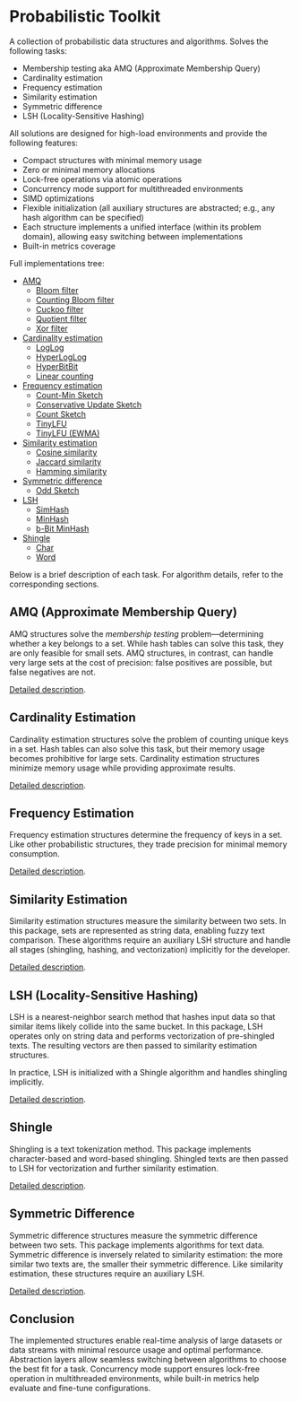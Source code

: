 # Probabilistic Toolkit

A collection of probabilistic data structures and algorithms. Solves the following tasks:

* Membership testing aka AMQ (Approximate Membership Query)
* Cardinality estimation
* Frequency estimation
* Similarity estimation
* Symmetric difference
* LSH (Locality-Sensitive Hashing)

All solutions are designed for high-load environments and provide the following features:

* Compact structures with minimal memory usage
* Zero or minimal memory allocations
* Lock-free operations via atomic operations
* Concurrency mode support for multithreaded environments
* SIMD optimizations
* Flexible initialization (all auxiliary structures are abstracted; e.g., any hash algorithm can be specified)
* Each structure implements a unified interface (within its problem domain), allowing easy switching between implementations
* Built-in metrics coverage

Full implementations tree:

* [AMQ](amq)
    * [Bloom filter](amq/bloom_filter)
    * [Counting Bloom filter](amq/bloom_filter)
    * [Cuckoo filter](amq/cuckoo_filter)
    * [Quotient filter](amq/quotient_filter)
    * [Xor filter](amq/xor_filter)
* [Cardinality estimation](cardinality)
    * [LogLog](cardinality/loglog)
    * [HyperLogLog](cardinality/hyperloglog)
    * [HyperBitBit](cardinality/hyperbitbit)
    * [Linear counting](cardinality/linear_counting)
* [Frequency estimation](frequency)
    * [Count-Min Sketch](frequency/cmsketch)
    * [Conservative Update Sketch](frequency/cusketch)
    * [Count Sketch](frequency/countsketch)
    * [TinyLFU](frequency/tinylfu)
    * [TinyLFU (EWMA)](frequency/tinylfu_ewma)
* [Similarity estimation](similarity)
    * [Cosine similarity](similarity/cosine)
    * [Jaccard similarity](similarity/jaccard)
    * [Hamming similarity](similarity/hamming)
* [Symmetric difference](symmetric)
    * [Odd Sketch](symmetric/oddsketch)
* [LSH](lsh)
    * [SimHash](lsh/simhash)
    * [MinHash](lsh/minhash)
    * [b-Bit MinHash](lsh/bbitminhash)
* [Shingle](shingle)
    * [Char](shingle/char.go)
    * [Word](shingle/word.go)

Below is a brief description of each task. For algorithm details, refer to the corresponding sections.

## AMQ (Approximate Membership Query)

AMQ structures solve the *membership testing* problem—determining whether a key belongs to a set. While hash tables
can solve this task, they are only feasible for small sets. AMQ structures, in contrast, can handle very large sets
at the cost of precision: false positives are possible, but false negatives are not.

[Detailed description](amq).

## Cardinality Estimation

Cardinality estimation structures solve the problem of counting unique keys in a set. Hash tables can also solve this task,
but their memory usage becomes prohibitive for large sets. Cardinality estimation structures minimize memory usage
while providing approximate results.

[Detailed description](cardinality).

## Frequency Estimation

Frequency estimation structures determine the frequency of keys in a set. Like other probabilistic structures,
they trade precision for minimal memory consumption.

[Detailed description](frequency).

## Similarity Estimation

Similarity estimation structures measure the similarity between two sets. In this package, sets are represented as string data,
enabling fuzzy text comparison. These algorithms require an auxiliary LSH structure and handle all stages
(shingling, hashing, and vectorization) implicitly for the developer.

[Detailed description](similarity).

## LSH (Locality-Sensitive Hashing)

LSH is a nearest-neighbor search method that hashes input data so that similar items likely collide into the same bucket.
In this package, LSH operates only on string data and performs vectorization of pre-shingled texts.
The resulting vectors are then passed to similarity estimation structures.  

In practice, LSH is initialized with a Shingle algorithm and handles shingling implicitly.

[Detailed description](lsh).

## Shingle

Shingling is a text tokenization method. This package implements character-based and word-based shingling.
Shingled texts are then passed to LSH for vectorization and further similarity estimation.

[Detailed description](shingle).

## Symmetric Difference

Symmetric difference structures measure the symmetric difference between two sets. This package implements algorithms for text data.
Symmetric difference is inversely related to similarity estimation: the more similar two texts are, the smaller their symmetric difference.
Like similarity estimation, these structures require an auxiliary LSH.

[Detailed description](symmetric).

## Conclusion

The implemented structures enable real-time analysis of large datasets or data streams with minimal resource usage and optimal performance.
Abstraction layers allow seamless switching between algorithms to choose the best fit for a task.
Concurrency mode support ensures lock-free operation in multithreaded environments, while built-in metrics help evaluate
and fine-tune configurations.
